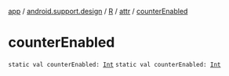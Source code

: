 [app](../../../index.md) / [android.support.design](../../index.md) / [R](../index.md) / [attr](index.md) / [counterEnabled](./counter-enabled.md)

# counterEnabled

`static val counterEnabled: `[`Int`](https://kotlinlang.org/api/latest/jvm/stdlib/kotlin/-int/index.html)
`static val counterEnabled: `[`Int`](https://kotlinlang.org/api/latest/jvm/stdlib/kotlin/-int/index.html)